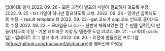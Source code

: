 업데이트 일지
2022. 09. 26
    - 모든 과정이 별도의 파일이 필요하지 않도록 수정
2022. 9. 25
    - txt 파일이 하나만 필요하도록 교체.
2022. 09. 24
    - 영어만 입력되도록 수정.
    -  result template 화
2022. 09. 23.
    -get 코드가 cpp 코드 안으로 들어가도록 수정
2022. 09. 22.
    - 모바일용 ui 추가
    - 한번에 채워져있는 칸 수 만큼 입력칸이 만들어지도록 수정
    - 기본 레이아웃 지정 및 템플렛 도입
2022. 09. 21.
    - ui 확대 (css도입)
    - 업데이트 로그 링크 추가.
 2022. 09. 20.
    - 이전에 만들었던 프로그램 (https://github.com/bbasung1/dictionary)를 웹버전화 하였음